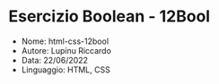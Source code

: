 # Esercizio Boolean - 12Bool

* Nome: html-css-12bool
* Autore: Lupinu Riccardo
* Data: 22/06/2022
* Linguaggio: HTML, CSS